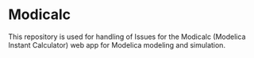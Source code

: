 # Modicalc
This repository is used for handling of Issues for the Modicalc (Modelica Instant Calculator) web app for Modelica modeling and simulation.

